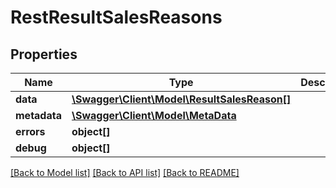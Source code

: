 # RestResultSalesReasons

## Properties

 Name         | Type                                                                  | Description | Notes      
--------------|-----------------------------------------------------------------------|-------------|------------
 **data**     | [**\Swagger\Client\Model\ResultSalesReason[]**](ResultSalesReason.md) |             | [optional] 
 **metadata** | [**\Swagger\Client\Model\MetaData**](MetaData.md)                     |             | [optional] 
 **errors**   | **object[]**                                                          |             | [optional] 
 **debug**    | **object[]**                                                          |             | [optional] 

[[Back to Model list]](../../README.md#documentation-for-models) [[Back to API list]](../../README.md#documentation-for-api-endpoints) [[Back to README]](../../README.md)


